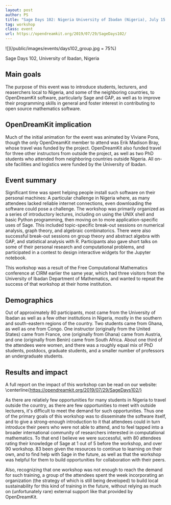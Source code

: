 ```yaml
---
layout: post
author: PS
title: "Sage Days 102: Nigeria University of Ibadan (Nigeria), July 15 -- July 19, 2019"
tag: workshop
class: event
url: https://opendreamkit.org/2019/07/29/SageDays102/
---
```


![](/public/images/events/days102_group.jpg = 75%)

Sage Days 102, University of Ibadan, Nigeria


## Main goals

 The purpose of this event was to introduce students,
lecturers, and reaserchers local to Nigeria, and some of the
neighboring countries, to OpenDreamKit software, particularly Sage and GAP,
as well as to improve their programming skills in general and foster
interest in contributing to open source mathematics software.

## OpenDreamKit implication

 Much of the initial animation for the event was
animated by Viviane Pons, though the only OpenDreamKit member to attend was
Erik Madison Bray, whose travel was funded by the project.  OpenDreamKit also
funded travel for three other instructors from outside the project, as
well as two PhD students who attended from neighboring countries
outside Nigeria.  All on-site facilities and logistics were funded by the
University of Ibadan.

## Event summary

 Significant time was spent helping people install such
software on their personal machines: A particular challenge in Nigeria
where, as many attendees lacked reliable internet connections, even
downloading the software could pose a challenge.  The workshop was
primarily organized as a series of introductory lectures, including on
using the UNIX shell and basic Python programming, then moving on to
more application-specific uses of Sage.  This included
topic-specific break-out sessions on numerical analysis, graph
theory, and algebraic combinatorics.  There were also successful
break-out sessions on group theory and abstract algebra with GAP, and
statistical analysis with R. Participants also gave short talks on some
of their personal research and computational problems, and
participated in a contest to design interactive widgets for the Jupyter
notebook.

This workshop was a result of the Free Computational Mathematics conference at
CIRM earlier the same year, which had three visitors from the University
of Ibadan Department of Mathematics, and wanted to repeat the success of
that workshop at their home institution.


## Demographics

 Out of approximately 80 participants, most came from the
University of Ibadan as well as a few other institutions in Nigeria,
mostly in the southern and south-eastern regions of the country.  Two
students came from Ghana, as well as one from Congo.  One instructor
(originally from the United States) came from France, one (originally
from Ghana) came from Austria, and one (originally from Benin) came
from South Africa.  About one third of the attendees were women, and
there was a roughly equal mix of PhD students, postdocs, graduate
students, and a smaller number of professors an undergraduate students.

## Results and impact

 A full report on the impact of this
workshop can be read on our website:
\centerline{https://opendreamkit.org/2019/07/29/SageDays102/}

As there are relatiely few opportunities for many students in Nigeria to travel
outside the country, as there are few opportunities to meet with
outside lecturers, it's difficult to meet the demand for such
opportunities. Thus one of the primary goals of this workshop was to
disseminate the software itself, and to give a strong-enough
introduction to it that attendees could in turn introduce their peers
who were not able to attend, and to feel tapped into a broader
international community of researchers interested in computational
mathematics. To that end I believe we were successful, with 80
attendees rating their knowledge of Sage at 1 out of 5 before the
workshop, and over 90
workshop.  83
been given the resources to continue to learning on their own, and to
find help with Sage in the future, as well as that the workshop was
helpful for them to build opportunities for collaboration with their
peers.

Also, recognizing that one workshop was not enough to reach the demand for such
training, a group of the attendees spent the week incorporating an
organization (the strategy of which is still being developed) to build
local sustainability for this kind of training in the future, without
relying as much on (unfortunately rare) external support like that provided
by OpenDreamKit.




